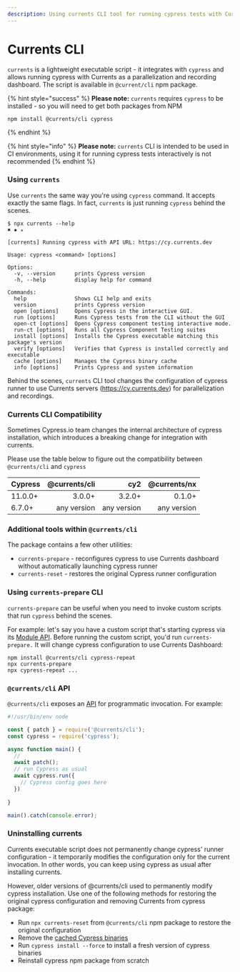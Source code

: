```yaml
---
description: Using currents CLI tool for running cypress tests with Currents dashboard
---
```


# Currents CLI

`currents` is a lightweight executable script - it integrates with `cypress` and allows running cypress with Currents as a parallelization and recording dashboard. The script is available in `@current/cli` npm package.

{% hint style="success" %}
**Please note:** `currents` requires `cypress` to be installed - so you will need to get both packages from NPM

```
npm install @currents/cli cypress
```
{% endhint %}

{% hint style="info" %}
**Please note:** `currents` CLI is intended to be used in CI environments, using it for running cypress tests interactively is not recommended&#x20;
{% endhint %}

### Using `currents`

Use `currents` the same way you're using `cypress` command. It accepts exactly the same flags. In fact, `currents` is just running `cypress` behind the scenes.

```
$ npx currents --help                                                                             ✖ ✹ ✭

[currents] Running cypress with API URL: https://cy.currents.dev

Usage: cypress <command> [options]

Options:
  -v, --version      prints Cypress version
  -h, --help         display help for command

Commands:
  help               Shows CLI help and exits
  version            prints Cypress version
  open [options]     Opens Cypress in the interactive GUI.
  run [options]      Runs Cypress tests from the CLI without the GUI
  open-ct [options]  Opens Cypress component testing interactive mode.
  run-ct [options]   Runs all Cypress Component Testing suites
  install [options]  Installs the Cypress executable matching this package's version
  verify [options]   Verifies that Cypress is installed correctly and executable
  cache [options]    Manages the Cypress binary cache
  info [options]     Prints Cypress and system information
```

Behind the scenes, `currents` CLI tool changes the configuration of cypress runner to use Currents servers (https://cy.currents.dev) for parallelization and recordings.

### Currents CLI Compatibility

Sometimes Cypress.io team changes the internal architecture of cypress installation, which introduces a breaking change for integration with currents.&#x20;

Please use the table below to figure out the compatibility between `@currents/cli` and `cypress`

| Cypress | @currents/cli |         cy2 | @currents/nx |
| ------- | ------------: | ----------: | -----------: |
| 11.0.0+ |        3.0.0+ |      3.2.0+ |       0.1.0+ |
| 6.7.0+  |   any version | any version |  any version |

### Additional tools within `@currents/cli`

The package contains a few other utilities:

* `currents-prepare` - reconfigures cypress to use Currents dashboard without automatically launching cypress runner
* `currents-reset` - restores the original Cypress runner configuration

### Using `currents-prepare` CLI

`currents-prepare` can be useful when you need to invoke custom scripts that run `cypress` behind the scenes.&#x20;

For example: let's say you have a custom script that's starting cypress via its [Module API](https://docs.cypress.io/guides/guides/module-api). Before running the custom script, you'd run `currents-prepare.` It will change cypress configuration to use Currents Dashboard:

```
npm install @currents/cli cypress-repeat
npx currents-prepare
npx cypress-repeat ...
```

### `@currents/cli` API

`@currents/cli` exposes an [API](https://github.com/currents-dev/cli#example-api-usage) for programmatic invocation. For example:

```javascript
#!/usr/bin/env node

const { patch } = require('@currents/cli');
const cypress = require('cypress');

async function main() {
  // 
  await patch();
  // run Cypress as usual
  await cypress.run({
    // Cypress config goes here
  })
  
}

main().catch(console.error);
```

### Uninstalling currents

Currents executable script does not permanently change cypress' runner configuration - it temporarily modifies the configuration only for the current invocation. In other words, you can keep using cypress as usual after installing currents.

However, older versions of @currents/cli used to permanently modify cypress installation. Use one of the following methods for restoring the original cypress configuration and removing Currents from cypress package:

* Run `npx currents-reset`  from `@currents/cli` npm package to restore the original configuration
* Remove the [cached Cypress binaries](https://docs.cypress.io/guides/references/advanced-installation#Binary-cache)
* Run `cypress install --force` to install a fresh version of cypress binaries
* Reinstall cypress npm package from scratch
